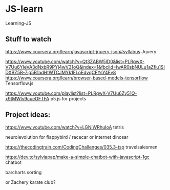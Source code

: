 # JS-learn
Learning-JS

## Stuff to watch
https://www.coursera.org/learn/javascript-jquery-json#syllabus
Jquery

https://www.youtube.com/watch?v=Qt3ZABW5lD0&list=PLRqwX-V7Uu6YIeVA3dNxbR9PYj4wV31oQ&index=1&fbclid=IwAR0sbNULu1aZflu1SlDXBZ5B-7ig5B1adHtWTCJMYk1FLoEdvqCFYsY4Ey8
https://www.coursera.org/learn/browser-based-models-tensorflow
Tensorflow.js

https://www.youtube.com/playlist?list=PLRqwX-V7Uu6Zy51Q-x9tMWIv9cueOFTFA
p5.js for projects

## Project ideas:
https://www.youtube.com/watch?v=LGNiWRhuIoA
tetris

neurolevolution for flappybird / racecar or internet dinosar

https://thecodingtrain.com/CodingChallenges/035.3-tsp
travelsalesmen

https://dev.to/sylviapap/make-a-simple-chatbot-with-javascript-1gc
chatbot

barcharts sorting

or Zachery karate club?


